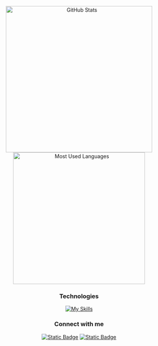 <div align="center">
  <img width="400px" src="https://github-readme-stats.vercel.app/api?username=tii&show_icons=true&title_color=ffffff&text_color=ffffff&icon_color=ffffff&bg_color=0D1017&cache_seconds=2300&hide_border=true" alt="GitHub Stats"/>
  <img width="360px" src="https://github-readme-stats.vercel.app/api/top-langs/?username=tainaestefani&title_color=ffffff&text_color=ffffff&icon_color=ffffff&bg_color=0D1017&hide_border=true&include_all_commits=true&count_private=true&layout=compact" alt="Most Used Languages"/>

  ### Technologies  

  [![My Skills](https://skillicons.dev/icons?i=mysql,html,css,git,figma,vscode)](https://skillicons.dev)

  ### Connect with me  

  [![Static Badge](https://img.shields.io/badge/Email-black)](mailto:tainaestefanim@gmail.com)
  [![Static Badge](https://img.shields.io/badge/LinkedIn-black)](https://www.linkedin.com/in/tainá-estefani-martins/)
</div>
